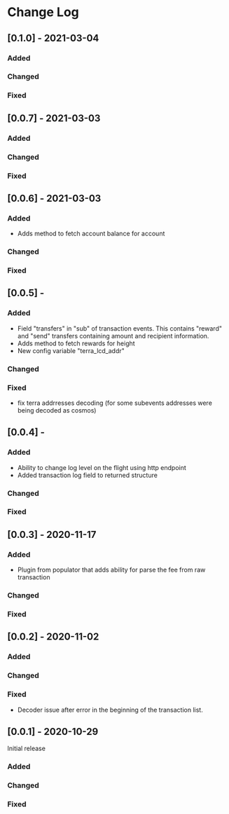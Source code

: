# Change Log
## [0.1.0] - 2021-03-04

### Added
### Changed
### Fixed

## [0.0.7] - 2021-03-03

### Added
### Changed
### Fixed


## [0.0.6] - 2021-03-03

### Added
- Adds  method to fetch account balance for account
### Changed
### Fixed

## [0.0.5] -

### Added
- Field "transfers" in "sub" of transaction events. This contains "reward" and "send" transfers containing amount and recipient information.
- Adds  method to fetch rewards for height
- New config variable "terra_lcd_addr"
### Changed
### Fixed
- fix terra addrresses decoding (for some subevents addresses were being decoded as cosmos) 

## [0.0.4] -

### Added
- Ability to change log level on the flight using http endpoint
- Added transaction log field to returned structure
### Changed
### Fixed

## [0.0.3] - 2020-11-17

### Added
- Plugin from populator that adds ability for parse the fee from raw transaction
### Changed
### Fixed

## [0.0.2] - 2020-11-02

### Added
### Changed
### Fixed
- Decoder issue after error in the beginning of the transaction list.

## [0.0.1] - 2020-10-29

Initial release

### Added
### Changed
### Fixed
